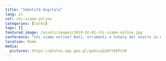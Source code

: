 ```yaml
---
title: "Identità digitale"
lang: it
ref: chi-siamo-online
categories: [talks]
tags: []
featured_image: /assets/images/2019-02-01-chi-siamo-online.jpg
conference: "Chi siamo online? Dati, strumenti e tutela del nostro io digitale"
location: Rome
media:
  pictures: https://photos.app.goo.gl/geDisq1dXYt6EPsY8
---
```

